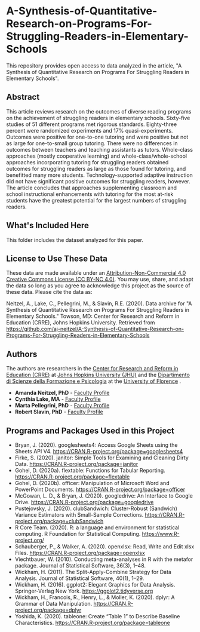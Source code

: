 # A-Synthesis-of-Quantitative-Research-on-Programs-For-Struggling-Readers-in-Elementary-Schools
This repository provides open access to data analyzed in the article, "A Synthesis of Quantitative Research on Programs For Struggling Readers in Elementary Schools".

## Abstract
This article reviews research on the outcomes of diverse reading programs on the achievement of struggling readers in elementary schools. Sixty-five studies of 51 different programs met rigorous standards. Eighty-three percent were randomized experiments and 17% quasi-experiments. Outcomes were positive for one-to-one tutoring and were positive but not as large for one-to-small group tutoring. There were no differences in outcomes between teachers and teaching assistants as tutors. Whole-class approaches (mostly cooperative learning) and whole-class/whole-school approaches incorporating tutoring for struggling readers obtained outcomes for struggling readers as large as those found for tutoring, and benefitted many more students. Technology-supported adaptive instruction did not have significant positive outcomes for struggling readers, however. The article concludes that approaches supplementing classroom and school instructional enhancements with tutoring for the most at-risk students have the greatest potential for the largest numbers of struggling readers.

## What's Included Here
This folder includes the dataset analyzed for this paper.

## License to Use These Data
These data are made available under an [Attribution-Non-Commercial 4.0 Creative Commons License (CC BY-NC 4.0)](https://creativecommons.org/licenses/by-nc/4.0/). You may use, share, and adapt the data so long as you agree to acknowledge this project as the source of these data. Please cite the data as:

Neitzel, A., Lake, C., Pellegrini, M., & Slavin, R.E. (2020). Data archive for "A Synthesis of Quantitative Research on Programs For Struggling Readers in Elementary Schools." Towson, MD: Center for Research and Reform in Education (CRRE), Johns Hopkins University. Retrieved from https://github.com/aj-neitzel/A-Synthesis-of-Quantitative-Research-on-Programs-For-Struggling-Readers-in-Elementary-Schools

## Authors
The authors are researchers in the [Center for Research and Reform in Education (CRRE)](https://education.jhu.edu/crre/) at [Johns Hopkins University (JHU)](https://www.jhu.edu/) and the [Dipartimento di Scienze della Formazione e Psicologia](https://www.forlilpsi.unifi.it/index.php) at the [University of Florence](https://www.unifi.it/) .

* **Amanda Neitzel, PhD** - [Faculty Profile](https://education.jhu.edu/directory/amanda-inns-phd/)
* **Cynthia Lake, MA** - [Faculty Profile](https://education.jhu.edu/directory/cynthia-lake-ma/) 
* **Marta Pellegrini, PhD** - [Faculty Profile](https://www.unifi.it/p-doc2-0-0-A-3f2b3c29392f2d.html)
* **Robert Slavin, PhD** - [Faculty Profile](https://education.jhu.edu/directory/robert-e-slavin-phd/)

## Programs and Packages Used in this Project
* Bryan, J. (2020). googlesheets4: Access Google Sheets using the Sheets API V4. https://CRAN.R-project.org/package=googlesheets4
* Firke, S. (2020). janitor: Simple Tools for Examining and Cleaning Dirty Data. https://CRAN.R-project.org/package=janitor
* Gohel, D. (2020a). flextable: Functions for Tabular Reporting. https://CRAN.R-project.org/package=flextable
* Gohel, D. (2020b). officer: Manipulation of Microsoft Word and PowerPoint Documents. https://CRAN.R-project.org/package=officer
* McGowan, L. D., & Bryan, J. (2020). googledrive: An Interface to Google Drive. https://CRAN.R-project.org/package=googledrive
* Pustejovsky, J. (2020). clubSandwich: Cluster-Robust (Sandwich) Variance Estimators with Small-Sample Corrections. https://CRAN.R-project.org/package=clubSandwich
* R Core Team. (2020). R: a language and environment for statistical computing. R Foundation for Statistical Computing. https://www.R-project.org/
* Schauberger, P., & Walker, A. (2020). openxlsx: Read, Write and Edit xlsx Files. https://CRAN.R-project.org/package=openxlsx
* Viechtbauer, W. (2010). Conducting meta-analyses in R with the metafor package. Journal of Statistical Software, 36(3), 1–48.
* Wickham, H. (2011). The Split-Apply-Combine Strategy for Data Analysis. Journal of Statistical Software, 40(1), 1–29.
* Wickham, H. (2016). ggplot2: Elegant Graphics for Data Analysis. Springer-Verlag New York. https://ggplot2.tidyverse.org
* Wickham, H., Francois, R., Henry, L., & Moller, K. (2020). dplyr: A Grammar of Data Manipulation. https://CRAN.R-project.org/package=dplyr
* Yoshida, K. (2020). tableone: Create “Table 1” to Describe Baseline Characteristics. https://CRAN.R-project.org/package=tableone


